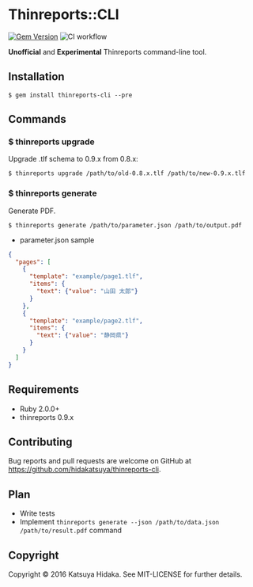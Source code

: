 # Thinreports::CLI

[![Gem Version](https://badge.fury.io/rb/thinreports-cli.svg)](https://badge.fury.io/rb/thinreports-cli)
![CI workflow](https://github.com/smeghead/thinreports-cli/actions/workflows/ruby.yml/badge.svg)

**Unofficial** and **Experimental** Thinreports command-line tool.

## Installation

    $ gem install thinreports-cli --pre

## Commands

### $ thinreports upgrade

Upgrade .tlf schema to 0.9.x from 0.8.x:

```
$ thinreports upgrade /path/to/old-0.8.x.tlf /path/to/new-0.9.x.tlf
```

### $ thinreports generate

Generate PDF.

```
$ thinreports generate /path/to/parameter.json /path/to/output.pdf
```

* parameter.json sample
```json
{
  "pages": [
    {
      "template": "example/page1.tlf",
      "items": {
        "text": {"value": "山田 太郎"}
      }
    },
    {
      "template": "example/page2.tlf",
      "items": {
        "text": {"value": "静岡県"}
      }
    }
  ]
}
```

## Requirements

 - Ruby 2.0.0+
 - thinreports 0.9.x

## Contributing

Bug reports and pull requests are welcome on GitHub at https://github.com/hidakatsuya/thinreports-cli.

## Plan

 - Write tests
 - Implement `thinreports generate --json /path/to/data.json /path/to/result.pdf` command

## Copyright

Copyright © 2016 Katsuya Hidaka. See MIT-LICENSE for further details.
